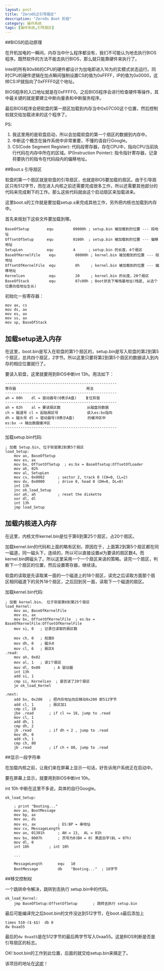 ```yaml
---
layout: post
title: "ZeroOS之引导扇区"
description: "ZeroOs Boot 阶段"
category: 操作系统
tags: [操作系统,引导扇区]
---
```


##BIOS的启动原理

在开机加电的一瞬间，内存当中什么程序都没有，我们不可能认为地去执行BIOS程序。既然软件的方法不能去执行BIOS，那么就只能靠硬件来执行了。

Intel的所有80x86的CPU的硬件都设计为加电即进入16为的实模式状态运行。同时CPU的硬件逻辑在加点瞬间强制设置CS的值为0xFFFF，IP的值为0x0000，这样CS:IP就指向了0xFFFF0这个地址。

BIOS程序的入口地址就是在0xFFFF0。之后BIOS程序会进行检查硬件等操作，其中最关键的就是要建立中断向量表和中断服务程序。

最后BIOS程序会把软盘的第一扇区加载到内存当中0x07C00这个位置，然后控制权就交给加载进来的这个程序了。

PS:

1. 我这里用的是软盘启动，所以会加载软盘的第一个扇区的数据到内存中。
2. 中断这个概念在操作系统中非常重要，不懂的请自行Google。
3. CS(Code Segment Register): 代码段寄存器，存在CPU中，指向CPU当前执行代码在内存中所在的区域。IP(Instruction Pointer): 指令指针寄存器，记录将要执行的指令在代码段内的偏移地址。

##Boot.s 引导扇区

软盘的第一个扇区就是软盘的引导扇区，也就是BIOS要加载的扇区。由于引导扇区只有512字节，而在进入内核之前还需要完成很多工作，所以还需要其他部分的代码来完成剩下的工作。那么这些代码就由这个启动扇区来加载进来。

这里boot.s的工作就是要加载setup.s来完成其他工作，另外把内核也加载到内存中。

首先来规划下这些文件要加载到哪。

    BaseOfSetup        equ         09000h ; setup.bin 被加载到的位置 --- 段地址
    OffsetOfSetup      equ         0100h  ; setup.bin 被加载到的位置 --- 偏移地址
    SetupLen           equ         4      ; setup.bin 的长度，4个扇区
    BaseOfKernelFile    equ         08000h ; kernel.bin 被加载到的位置 --- 段地址
    OffsetOfKernelFile  equ         0h     ; kernel.bin 被加载到的位置 --- 偏移地址
    KernelLen           equ         20     ; kernel.bin 的长度，20个扇区
    BaseOfStack		    equ	        07c00h ; Boot状态下堆栈基地址(栈底, 从这个位置向低地址生长)

初始化一些寄存器：

    mov ax, cs
    mov ds, ax
    mov es, ax
    mov ss, ax
    mov sp, BaseOfStack

## 加载setup进入内存

在这里，boot.bin是写入在软盘的第1个扇区的，setup.bin是写入软盘的第2到第5个扇区，总共四个扇区，2字节。所以这里只要将第2到第5个扇区的数据读入到内存的相应位置就行了。

要读入软盘，这里就要用到BIOS中断int 13h。用法如下：

    ---------------------------------------------------
    寄存器                                用法
    ---------------------------------------------------
    ah = 00h    dl = 驱动器号(0表示A盘)    复位软驱
    ---------------------------------------------------
    ah = 02h    al = 要读扇区数            从磁盘将数据
    ch = 磁道号 cl = 起始扇区号             读入es:bx指向
    dh = 磁头号 dl = 驱动器号(0表示A盘)      的缓冲区中
    es:bx -> 输出数据缓冲区              
    ---------------------------------------------------

加载setup.bin代码:

    ; 加载 Setup.bin, 位于软驱第2到第5个扇区
    load_Setup:
        mov ax, BaseOfSetup
        mov es, ax
        mov bx, OffsetOfSetup  ; es:bx = BaseOfsetup:OffsetOfLoader
        mov ah, 02h
        mov al, SetupLen
        mov cx, 0x0002      ; sector 2, track 0 (CH=0, CL=2)
        mov dx, 0x0000      ; drive 0, head 0 (DH=0, DL=0)
        int 13h
        jnc ok_load_Setup
        xor ah, ah          ; reset the diskette
        xor dl, dl
        int 13h
        jmp load_Setup

## 加载内核进入内存

在这里，内核文件kernel.bin是位于第6到第25个扇区，占20个扇区。

加载kernel.bin的代码和上面的略有区别，原因在于，上面第2到第5个扇区都在同一磁道，同一磁头下，连续的，所以可以直接设置al为要读的扇区数4。而kernel.bin跨磁头了。所以这里采用一个一个扇区来读的策略。读完一个扇区，判断下一个扇区的位置，然后设置寄存器，继续读。

软盘的读取是先读取某一面的一个磁道上的18个扇区，读完之后读取方面那个扇区相同磁道下的另外18个扇区，之后回到另一面，读取下一个磁道的扇区。

加载kernel.bin代码:

    ; 加载 kernel.bin， 位于软驱第6到第25个扇区
    load_Kernel:
        mov ax, BaseOfKernelFile
        mov es, ax
        mov bx, OffsetOfKernelFile  ; es:bx = BaseOfKernelFile:OffsetOfKernelFile
        mov si, 0   ; 记录已读取的扇区数

        mov ch, 0   ; 柱面0
        mov dh, 0   ; 磁头0
        mov cl, 6   ; 扇区6
    .read:
        mov ah, 0x02
        mov al, 1   ; 读1个扇区
        mov dl, 0x00      ; A 驱动器
        int 13h
        add si, 1
        cmp si, KernelLen  ; 是否读了20个扇区
        je ok_load_Kernel

    .next:
        add bx, 0x200   ; 把内存地址向后移动0x200 即512字节
        add cl, 1       ; 扇区加1
        cmp cl, 18
        jbe .read       ; if cl <= 18, jump to .read
        mov cl, 1
        add dh, 1
        cmp dh, 2
        jb .read        ; if dh < 2 , jump to .read
        mov dh, 0
        add ch, 1
        cmp ch, 80
        jb .read        ; if ch < 80, jump to .read

##显示一段字符串

在加载内核之前，让我们来在屏幕上显示一句话，好告诉用户系统正在启动中。

要在屏幕上显示，就要用到BIOS中断int 10h。

int 10h 中断在这里不多说，具体的自行Google。


    ok_load_Setup:

        ; print "Booting..."
        mov ax, BootMessage
        mov bp, ax
        mov ax, ds
        mov es, ax          ; ES:BP = 串地址
        mov cx, MessageLength
        mov	ax, 01301h		; AH = 13,  AL = 01h
        mov	bx, 0007h		; 页号为0(BH = 0) 黑底白字(BL = 07h)
        mov	dl, 0
        int	10h			; int 10h

        ...

        MessageLength       equ   10
        BootMessage         db    "Booting..."  ; 10字节

##移交控制权

一个跳转命令解决，跳转到去执行 setup.bin中的代码。

    ok_load_Kernel:
        jmp BaseOfSetup:OffsetOfSetup       ; 跳转去执行 setup.bin

最后可能编译完之后boot.bin的文件没达到512字节，在boot.s最后添加上

    times 510-($-$$)  db 0
    dw 0xaa55

最后的`dw 0xaa55`是在512字节的最后两字节写入0xaa55。这是BIOS判断是否是引导扇区的标志。

OK! boot.bin的工作到此位置，后面的就交给setup.bin来搞定了。

该项目的地址在[这呢](https://github.com/waikeung/ZeroOS)！